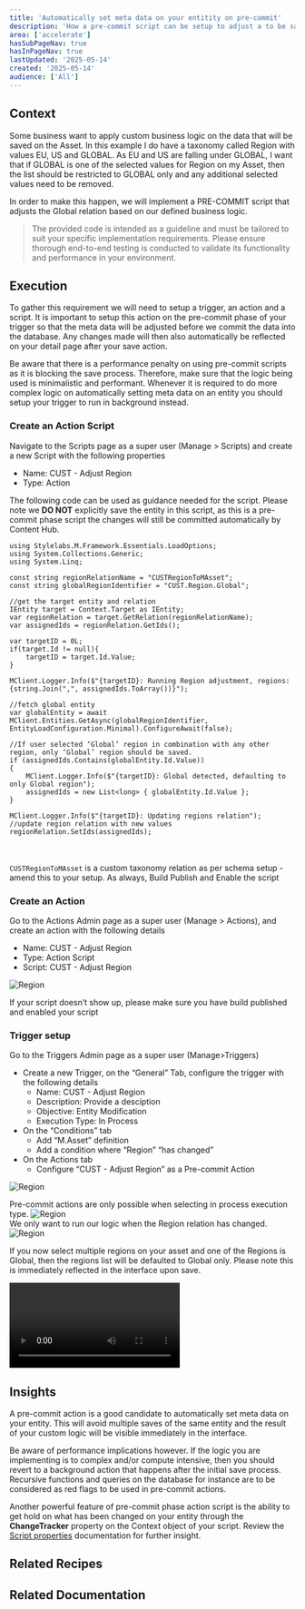 ```yaml
---
title: 'Automatically set meta data on your entitity on pre-commit'
description: 'How a pre-commit script can be setup to adjust a to be saved entity before it actually is committed to the database.'
area: ['accelerate']
hasSubPageNav: true
hasInPageNav: true
lastUpdated: '2025-05-14'
created: '2025-05-14'
audience: ['All']
---
```


## Context
Some business want to apply custom business logic on the data that will be saved on the Asset. In this example I do have a taxonomy called Region with values EU, US and GLOBAL. As EU and US are falling under GLOBAL, I want that if GLOBAL is one of the selected values for Region on my Asset, then the list should be restricted to GLOBAL only and any additional selected values need to be removed.

In order to make this happen, we will implement a PRE-COMMIT script that adjusts the Global relation based on our defined business logic. 

> The provided code is intended as a guideline and must be tailored to suit your specific implementation requirements. Please ensure thorough end-to-end testing is conducted to validate its functionality and performance in your environment.



## Execution
To gather this requirement we will need to setup a trigger, an action and a script. It is important to setup this action on the pre-commit phase of your trigger so that the meta data will be adjusted before we commit the data into the database. Any changes made will then also automatically be reflected on your detail page after your save action.

Be aware that there is a performance penalty on using pre-commit scripts as it is blocking the save process. Therefore, make sure that the logic being used is minimalistic and performant. Whenever it is required to do more complex logic on automatically setting meta data on an entity you should setup your trigger to run in background instead.

### Create an Action Script

Navigate to the Scripts page as a super user (Manage > Scripts) and create a new Script with the following properties
- Name: CUST - Adjust Region
- Type: Action

The following code can be used as guidance needed for the script. Please note we **DO NOT** explicitly save the entity in this script, as this is a pre-commit phase script the changes will still be committed automatically by Content Hub.

```
using Stylelabs.M.Framework.Essentials.LoadOptions;
using System.Collections.Generic;
using System.Linq;

const string regionRelationName = "CUSTRegionToMAsset";
const string globalRegionIdentifier = "CUST.Region.Global";

//get the target entity and relation
IEntity target = Context.Target as IEntity;
var regionRelation = target.GetRelation(regionRelationName);
var assignedIds = regionRelation.GetIds();

var targetID = 0L;
if(target.Id != null){
    targetID = target.Id.Value;
}

MClient.Logger.Info($"{targetID}: Running Region adjustment, regions: {string.Join(",", assignedIds.ToArray())}");

//fetch global entity
var globalEntity = await MClient.Entities.GetAsync(globalRegionIdentifier, EntityLoadConfiguration.Minimal).ConfigureAwait(false);

//If user selected ‘Global’ region in combination with any other region, only ‘Global’ region should be saved.
if (assignedIds.Contains(globalEntity.Id.Value))
{
    MClient.Logger.Info($"{targetID}: Global detected, defaulting to only Global region");
    assignedIds = new List<long> { globalEntity.Id.Value };
}

MClient.Logger.Info($"{targetID}: Updating regions relation");
//update region relation with new values
regionRelation.SetIds(assignedIds);
```
<br/><br/>
`CUSTRegionToMAsset` is a custom taxonomy relation as per schema setup - amend this to your setup.
As always, Build Publish and Enable the script

### Create an Action

Go to the Actions Admin page as a super user (Manage > Actions), and create an action with the following details
- Name: CUST - Adjust Region
- Type: Action Script
- Script: CUST - Adjust Region

<img src="/images/learn/accelerate/content-hub/pre-commit/image-20241213-124946.png" alt="Region"/>
<br/>

If your script doesn’t show up, please make sure you have build published and enabled your script

### Trigger setup
Go to the Triggers Admin page as a super user  (Manage>Triggers)
- Create a new Trigger, on the “General” Tab, configure the trigger with the following details
    - Name: CUST - Adjust Region
    - Description: Provide a desciption
    - Objective: Entity Modification
    - Execution Type: In Process
- On the “Conditions” tab
    - Add “M.Asset” definition
    - Add a condition where “Region” “has changed”
- On the Actions tab
    - Configure “CUST - Adjust Region” as a Pre-commit Action

<img src="/images/learn/accelerate/content-hub/pre-commit/image-20241213-125634.png" alt="Region"/>
<br/>

Pre-commit actions are only possible when selecting in process execution type.
<img src="/images/learn/accelerate/content-hub/pre-commit/image-20241213-125658.png" alt="Region"/>
<br/>
We only want to run our logic when the Region relation has changed.
<img src="/images/learn/accelerate/content-hub/pre-commit/image-20241213-125725.png" alt="Region"/>
<br/>

If you now select multiple regions on your asset and one of the Regions is Global, then the regions list will be defaulted to Global only. Please note this is immediately reflected in the interface upon save.

<video controls>
  <source src="/images/learn/accelerate/content-hub/pre-commit/video_1280.mp4" type="video/mp4"/>
</video>

## Insights
A pre-commit action is a good candidate to automatically set meta data on your entity. This will avoid multiple saves of the same entity and the result of your custom logic will be visible immediately in the interface. 

Be aware of performance implications however. If the logic you are implementing is to complex and/or compute intensive, then you should revert to a background action that happens after the initial save process. Recursive functions and queries on the database for instance are to be considered as red flags to be used in pre-commit actions.

Another powerful feature of pre-commit phase action script is the ability to get hold on what has been changed on your entity through the **ChangeTracker** property on the Context object of your script. Review the [Script properties](https://doc.sitecore.com/ch/en/developers/cloud-dev/script-properties.html#action-scripts) documentation for further insight.

## Related Recipes

<Row columns={2}>
  <Link title="Scripts Guidance and Scenarios" link="https://developers.sitecore.com/learn/accelerate/content-hub/implementation/custom-logic/scripting-guidance-and-scenarios" />
</Row>

## Related Documentation

<Row columns={2}>
  <Link title="Script properties" link="https://doc.sitecore.com/ch/en/developers/cloud-dev/script-properties.html#action-scripts"/>
  <Link title="Script types" link="https://doc.sitecore.com/ch/en/developers/cloud-dev/script-types.html#action" />  
  <Link title="Create an action" link="https://doc.sitecore.com/ch/en/developers/cloud-dev/create-an-action.html" />  
  <Link title="Create a trigger" link="https://doc.sitecore.com/ch/en/developers/cloud-dev/create-a-trigger.html" />  
</Row>

